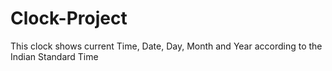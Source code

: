 # Clock-Project
This clock shows current Time, Date, Day, Month and Year according to the Indian Standard Time
